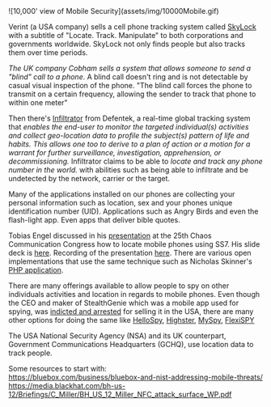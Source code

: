 <!--- Mobile -->
<a name="mobile"/>
![10,000' view of Mobile Security](assets/img/10000Mobile.gif)


Verint (a USA company) sells a cell phone tracking system called [SkyLock](http://apps.washingtonpost.com/g/page/business/skylock-product-description-2013/1276/) with a subtitle of "Locate. Track. Manipulate" to both corporations and governments worldwide. SkyLock not only finds people but also tracks them over time periods.

*The UK company Cobham sells a system that allows someone to send a "blind" call to a phone*. A blind call doesn't ring and is not detectable by casual visual inspection of the phone. "The blind call forces the phone to transmit on a certain frequency, allowing the sender to track that phone to within one meter"

Then there's [Infiltrator](http://infiltrator.mobi/defentek_infiltrator_real-time_global_tracking_technologies.html) from Defentek, a real-time global tracking system that *enables the end-user to monitor the targeted individual(s) activities and collect geo-location data to profile the subject(s) pattern of life and habits. This allows one too to derive to a plan of action or a motion for a warrant for further surveillance, investigation, apprehension, or decommissioning.* Infiltrator claims to be able to *locate and track any phone number in the world.* with abilities such as being able to infiltrate and be undetected by the network, carrier or the target.

Many of the applications installed on our phones are collecting your personal information such as location, sex and your phones unique identification number (UID). Applications such as Angry Birds and even the flash-light app. Even apps that deliver bible quotes.

Tobias Engel discussed in his [presentation](http://events.ccc.de/congress/2008/Fahrplan/events/2997.en.html) at the 25th Chaos Communication Congress how to locate mobile phones using SS7. His slide deck is [here](http://berlin.ccc.de/~tobias/25c3-locating-mobile-phones.pdf). Recording of the presentation [here](https://www.youtube.com/watch?v=lQ0I5tl0YLY). There are various open implementations that use the same technique such as Nicholas Skinner's [PHP application](http://www.ns-tech.co.uk/products/track-any-mobile/).

There are many offerings available to allow people to spy on other individuals activities and location in regards to mobile phones. Even though the CEO and maker of StealthGenie which was a mobile app used for spying, was [indicted and arrested](http://www.washingtonpost.com/business/technology/make-of-app-used-for-spying-indicted-in-virginia/2014/09/29/816b45b8-4805-11e4-a046-120a8a855cca_story.html) for selling it in the USA, there are many other options for doing the same like [HelloSpy](http://hellospy.com/homepage.aspx?lang=en-US), [Highster](http://www.highstermobi.com/), [MySpy](http://www.mspy.com/), [FlexiSPY](http://www.flexispy.com/)

The USA National Security Agency (NSA) and its UK counterpart, Government Communications Headquarters (GCHQ), use location data to track people.





Some resources to start with:  
https://bluebox.com/business/bluebox-and-nist-addressing-mobile-threats/  
https://media.blackhat.com/bh-us-12/Briefings/C_Miller/BH_US_12_Miller_NFC_attack_surface_WP.pdf

